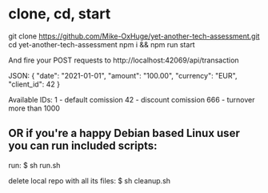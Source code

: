 # clone, cd, start

git clone https://github.com/Mike-OxHuge/yet-another-tech-assessment.git
cd yet-another-tech-assessment
npm i && npm run start

And fire your POST requests to http://localhost:42069/api/transaction

JSON:
{
"date": "2021-01-01",
"amount": "100.00",
"currency": "EUR",
"client_id": 42
}

Available IDs:
1 - default comission
42 - discount comission
666 - turnover more than 1000

## OR if you're a happy Debian based Linux user you can run included scripts:

run:
$ sh run.sh

delete local repo with all its files:
$ sh cleanup.sh
